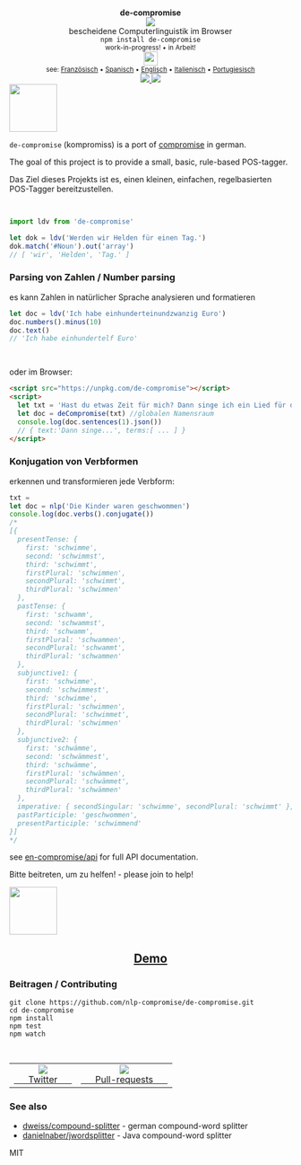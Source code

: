 <div align="center">
  <img height="15px" src="https://user-images.githubusercontent.com/399657/68221862-17ceb980-ffb8-11e9-87d4-7b30b6488f16.png"/>
  <div><b>de-compromise</b></div>
  <img src="https://user-images.githubusercontent.com/399657/68222691-6597f180-ffb9-11e9-8a32-a7f38aa8bded.png"/>
  <div>bescheidene Computerlinguistik im Browser</div>
  <div><code>npm install de-compromise</code></div>
  <div align="center">
    <sub>
      work-in-progress! •  in Arbeit!
    </sub>
  </div>
  <img height="25px" src="https://user-images.githubusercontent.com/399657/68221862-17ceb980-ffb8-11e9-87d4-7b30b6488f16.png"/>
  <div align="center">
    <sub>see: 
     <a href="https://github.com/nlp-compromise/fr-compromise">Französisch</a> • <a href="https://github.com/nlp-compromise/es-compromise">Spanisch</a>  • <a href="https://github.com/spencermountain/compromise">Englisch</a> • <a href="https://github.com/nlp-compromise/it-compromise">Italienisch</a> 
     • <a href="https://github.com/nlp-compromise/pt-compromise">Portugiesisch</a> 
    </sub>
  </div>
</div>

<div align="center">
  <div>
    <a href="https://npmjs.org/package/de-compromise">
    <img src="https://img.shields.io/npm/v/de-compromise.svg?style=flat-square" />
  </a>
  <!-- <a href="https://codecov.io/gh/spencermountain/de-compromise">
    <img src="https://codecov.io/gh/spencermountain/de-compromise/branch/master/graph/badge.svg" />
  </a> -->
  <a href="https://bundlephobia.com/result?p=de-compromise">
    <img src="https://badge-size.herokuapp.com/spencermountain/de-compromise/master/builds/de-compromise.min.js" />
  </a>
  </div>
</div>

<!-- spacer -->
<img height="85px" src="https://user-images.githubusercontent.com/399657/68221862-17ceb980-ffb8-11e9-87d4-7b30b6488f16.png"/>


`de-compromise` (kompromiss) is a port of [compromise](https://github.com/nlp-compromise/compromise) in german.

The goal of this project is to provide a small, basic, rule-based POS-tagger.

Das Ziel dieses Projekts ist es, einen kleinen, einfachen, regelbasierten POS-Tagger bereitzustellen.


<!-- spacer -->
<img height="15px" src="https://user-images.githubusercontent.com/399657/68221862-17ceb980-ffb8-11e9-87d4-7b30b6488f16.png"/>

```js
import ldv from 'de-compromise'

let dok = ldv('Werden wir Helden für einen Tag.')
dok.match('#Noun').out('array')
// [ 'wir', 'Helden', 'Tag.' ]
```

### Parsing von Zahlen / Number parsing
es kann Zahlen in natürlicher Sprache analysieren und formatieren
```js
let doc = ldv('Ich habe einhunderteinundzwanzig Euro')
doc.numbers().minus(10)
doc.text()
// 'Ich habe einhundertelf Euro'
```


<!-- spacer -->
<img height="15px" src="https://user-images.githubusercontent.com/399657/68221862-17ceb980-ffb8-11e9-87d4-7b30b6488f16.png"/>

oder im Browser:
```html
<script src="https://unpkg.com/de-compromise"></script>
<script>
  let txt = 'Hast du etwas Zeit für mich? Dann singe ich ein Lied für dich'
  let doc = deCompromise(txt) //globalen Namensraum
  console.log(doc.sentences(1).json())
  // { text:'Dann singe...', terms:[ ... ] }
</script>
```

### Konjugation von Verbformen
erkennen und transformieren jede Verbform:
```js
txt = 
let doc = nlp('Die Kinder waren geschwommen')
console.log(doc.verbs().conjugate())
/*
[{
  presentTense: {
    first: 'schwimme',
    second: 'schwimmst',
    third: 'schwimmt',
    firstPlural: 'schwimmen',
    secondPlural: 'schwimmt',
    thirdPlural: 'schwimmen'
  },
  pastTense: {
    first: 'schwamm',
    second: 'schwammst',
    third: 'schwamm',
    firstPlural: 'schwammen',
    secondPlural: 'schwammt',
    thirdPlural: 'schwammen'
  },
  subjunctive1: {
    first: 'schwimme',
    second: 'schwimmest',
    third: 'schwimme',
    firstPlural: 'schwimmen',
    secondPlural: 'schwimmet',
    thirdPlural: 'schwimmen'
  },
  subjunctive2: {
    first: 'schwämme',
    second: 'schwämmest',
    third: 'schwämme',
    firstPlural: 'schwämmen',
    secondPlural: 'schwämmet',
    thirdPlural: 'schwämmen'
  },
  imperative: { secondSingular: 'schwimme', secondPlural: 'schwimmt' },
  pastParticiple: 'geschwommen',
  presentParticiple: 'schwimmend'
}]
*/
```

see [en-compromise/api](https://github.com/spencermountain/compromise#api) for full API documentation.

Bitte beitreten, um zu helfen! - please join to help!

<!-- spacer -->
<img height="85px" src="https://user-images.githubusercontent.com/399657/68221862-17ceb980-ffb8-11e9-87d4-7b30b6488f16.png"/>

<h2 align="center">
  <a href="https://rawgit.com/nlp-compromise/de-compromise/master/demo/index.html">Demo</a>
</h2>




### Beitragen / Contributing
```
git clone https://github.com/nlp-compromise/de-compromise.git
cd de-compromise
npm install
npm test
npm watch
```


<!-- spacer -->
<img height="15px" src="https://user-images.githubusercontent.com/399657/68221862-17ceb980-ffb8-11e9-87d4-7b30b6488f16.png"/>

<table>
  <tr align="center">
    <td>
      <a href="https://www.twitter.com/compromisejs">
        <img src="https://cloud.githubusercontent.com/assets/399657/21956672/a30cf206-da53-11e6-8c6c-0995cf2aef62.jpg"/>
        <div>&nbsp; &nbsp; &nbsp; Twitter &nbsp; &nbsp; &nbsp; </div>
      </a>
    </td>
    <td>
      <a href="https://github.com/nlp-compromise/compromise/wiki/Contributing">
        <img src="https://cloud.githubusercontent.com/assets/399657/21956742/5985a89c-da55-11e6-87bc-4f0f1549d202.jpg"/>
        <div>&nbsp; &nbsp; &nbsp; Pull-requests &nbsp; &nbsp; &nbsp; </div>
      </a>
    </td>
  </tr>
</table>

### See also
* [dweiss/compound-splitter](https://github.com/dweiss/compound-splitter) - german compound-word splitter
* [danielnaber/jwordsplitter](https://github.com/danielnaber/jwordsplitter) - Java compound-word splitter

MIT
